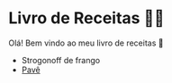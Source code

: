 # Livro de Receitas :man_cook:

Olá! Bem vindo ao meu livro de receitas :wave:

- Strogonoff de frango
- [Pavê](https://github.com/RFATeixeira/livro-receitas/blob/master/receitas/pave.md)
